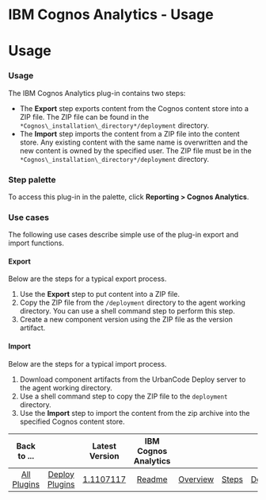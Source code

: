 
IBM Cognos Analytics - Usage
============================

# Usage



### Usage




  The IBM Cognos Analytics plug-in contains two steps:


* The **Export** step exports content from the 
Cognos content store into a ZIP file. The ZIP file can be found in the `*Cognos\_installation\_directory*/deployment` 
directory.
* The **Import** step imports the content from a ZIP file into the content store. Any existing content with 
the same name is overwritten and the new content is owned by the specified user. The ZIP file must be in the 
`*Cognos\_installation\_directory*/deployment` directory.


### **Step palette**


To access this plug-in in the 
palette, click **Reporting > Cognos Analytics**.


### Use cases


The following use cases describe simple use of the 
plug-in export and import functions.


#### Export


Below are the steps for a typical export process.


1. Use the 
**Export** step to put content into a ZIP file.
2. Copy the ZIP file from the `/deployment` directory to the agent 
working directory. You can use a shell command step to perform this step.
3. Create a new component version using the 
ZIP file as the version artifact.


#### Import


Below are the steps for a typical import process.


1. Download 
component artifacts from the UrbanCode Deploy server to the agent working directory.
2. Use a shell command step to copy
 the ZIP file to the `deployment` directory.
3. Use the **Import** step to import the content from the zip archive into 
the specified Cognos content store.


|Back to ...||Latest Version|IBM Cognos Analytics ||||
| :---: | :---: | :---: | :---: | :---: | :---: | :---: |
|[All Plugins](../../index.md)|[Deploy Plugins](../README.md)|[1.1107117](https://raw.githubusercontent.com/UrbanCode/IBM-UCD-PLUGINS/main/files/cognos-analytics/Cognos-Analytics-1.1107117.zip)|[Readme](README.md)|[Overview](overview.md)|[Steps](steps.md)|[Downloads](downloads.md)|
